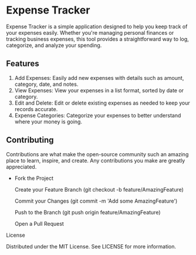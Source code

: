 # Expense Tracker

Expense Tracker is a simple application designed to help you keep track of your expenses easily. Whether you're managing personal finances or tracking business expenses, 
this tool provides a straightforward way to log, categorize, and analyze your spending.

## Features
    
1. Add Expenses: Easily add new expenses with details such as amount, category, date, and notes.
2. View Expenses: View your expenses in a list format, sorted by date or category.
3. Edit and Delete: Edit or delete existing expenses as needed to keep your records accurate.
4. Expense Categories: Categorize your expenses to better understand where your money is going.







## Contributing

Contributions are what make the open-source community such an amazing place to learn, inspire, and create. Any contributions you make are greatly appreciated.
    
- Fork the Project
    
    Create your Feature Branch (git checkout -b feature/AmazingFeature)
    
    Commit your Changes (git commit -m 'Add some AmazingFeature')
    
    Push to the Branch (git push origin feature/AmazingFeature)
    
    Open a Pull Request
    

License

Distributed under the MIT License. See LICENSE for more information.
